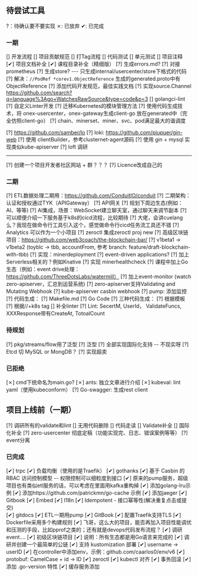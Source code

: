 ## 待尝试工具 

?：待确认要不要实现
✗: 已放弃
✔: 已完成

### 一期

[] 开发流程
[] 项目贡献规范
[] 打Tag流程
[] 代码测试
[] 单元测试
[] 项目注释
[✔] 项目文档补全
[✔] 课程目录补全（精细版）
[?] 生成errors.md?
[?] 对接prometheus
[?] 生成store? --- 只生成internal/usercenter/store下格式的代码
[?] 解决：`//PodRef *corev1.ObjectReference` 生成的generated.proto中有ObjectReference
[?] 添加代码开发规范，最佳实践文档
[?] 实现source.Channel https://github.com/search?q=language%3Ago+WatchesRawSource&type=code&p=3
[] golangci-lint
[?] 自定义Linter开发
[?] 迁移Kubernetes的模块管理方法
[?] 使用代码生成技术，将 onex-usercenter，onex-gateway生成client-go 放在generated中（完全仿照client-go）
[?] chain、minerset、miner、svc、pod满足最大的谐调度

[?] https://github.com/samber/lo
[?] loki: https://github.com/piupuer/gin-web
[?] 使用 clientBuilder，参考clusternet-agent源码
[?] 使用 gin + mysql 实现类似kube-apiserver
[?] loft 调研

---

[?] 创建一个项目开发者社区网站 + 群？？？
[?] Licence改成自己的

### 二期

[?] ETL数据处理二期用：https://github.com/ConduitIO/conduit
[?] 二期架构：认证和授权通过TYK（APIGateway）
[?] API网关
[?] 规划下周边生态(例如：AI、等等)
[?] AI集成，场景：WebSocket建立聊天室，通过聊天来调节副本
[?] 可以顺便介绍一下服务基于k8s的cicd流程，比较期待
[?] 大佬，会讲cuelang么？我现在做命令行工具引入这个，感觉做命令行cicd任务流工具还不错
[?] Analytics 可以作为一个小项目
[?] zeroctl 集成zeroctl proj new
[?] 高级区块链项目：https://github.com/web3coach/the-blockchain-bar/
[?] v1beta1 -> v1beta2 (toyblc -> tbb, accountFrom, 参考 branch: feature/draft-blockchain-with-tbb)
[?] 实现：minerdeployment
[?] event-driven applications?
[?] 加上Serverless相关的？例如Knative
[?] 实现 minerhealthcheck
[?] 课程中加上Go生态（例如：event drive处理：https://github.com/ThreeDotsLabs/watermill）
[?] 加上event-monitor (watch zero-apiserver，汇总到运营系统)
[?] zero-apiserver支持Validating and Mutating Webhook
[?] kube-apiserver casbin webhook
[?] pump: 添加监控
[?] 代码生成：
  [?] Makefile.md 
  [?] Go Code
[?] 三种代码生成：
  [?] 根据模板
  [?] 根据//+k8s tag
[] 补全linter
[?] Lint: SecertM, UserId， ValidateFuncs, XXXResponse带有CreateAt, TotoalCount

### 待规划

[?] pkg/streams/flow用了泛型
[?] 泛型
[?] 全部实现国际化支持 -- 不现实呀
[?] Etcd 切 MySQL or MongDB？
[?] 实现超卖

### 已拒绝

[✗] cmd下统命名为main.go?
[✗] ants: 独立文章进行介绍
[✗] kubeval: lint yaml（使用kubeconform）
[?] Go-swagger: 生成rest client

## 项目上线前（一期）

[?] 调研所有的validate和lint
[] 无用代码删除
[] 代码走读
[] Validate补全
[] 国际化补全
[?] zero-usercenter 彻底定稿（功能实现完、日志、错误案例等等）
[?] event分离

### 已完成

[✔] trpc
[✔] 负载均衡（使用的是Traefik）
[✔] gothanks
[✔] 基于 Casbin 的 RBAC 访问控制模型 -- 权限控制可以细粒度到接口
[✔] 原来的pump服务，超级项目也有类似etl服务的话，可以考虑在里面用kafka重构掉
[✔] 添加golang-lru示例
[✔] 添加https://github.com/patrickmn/go-cache 示例
[✔] 添加jaeger
[✔] Gitbook
[✔] Embed
[✔] I18n
[✔] Idempotent - 接口幂等性(解决重复点击或提交)  
[✔] gitdocs
[✔] ETL一期用pump
[✔] GitBook
[✔] 配置Traefik支持TLS
[✔] Dockerfile采用多个构建规则
[✔] 飞哥，这么大的项目，能否再加入项目性能调优和压测的手段，比如pprof之类的；还有就是devops代码发布流程？
[✔] 调研event....
[✔] 初级区块链项目
[✔] 说明：所有生态都是用Go语言来完成的
[✔] 调研并创建一个最简单的公链
[✔] 支持 kustomization 部署
[✔] username -> userID
[✔] 在controller中添加env，示例：github.com/caarlos0/env/v6
[✔] protobuf: CamelCase + id -> ID
[✔] zeroctl
[✔] kubectl 对齐
[✔] 事务回滚
[✔] 添加 .go-version 特性
[✔] 缓存服务添加
